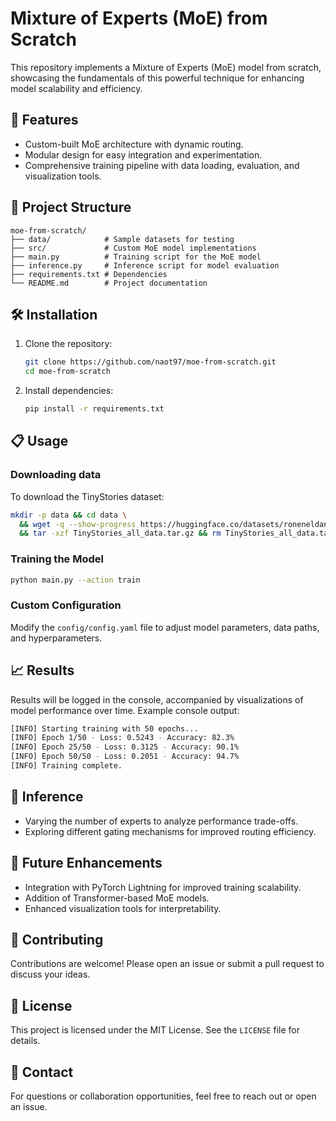 # Mixture of Experts (MoE) from Scratch

This repository implements a Mixture of Experts (MoE) model from scratch, showcasing the fundamentals of this powerful technique for enhancing model scalability and efficiency.

## 🚀 Features
- Custom-built MoE architecture with dynamic routing.
- Modular design for easy integration and experimentation.
- Comprehensive training pipeline with data loading, evaluation, and visualization tools.

## 📂 Project Structure
```
moe-from-scratch/
├── data/            # Sample datasets for testing
├── src/             # Custom MoE model implementations
├── main.py          # Training script for the MoE model
├── inference.py     # Inference script for model evaluation
├── requirements.txt # Dependencies
└── README.md        # Project documentation
```

## 🛠️ Installation
1. Clone the repository:
   ```bash
   git clone https://github.com/naot97/moe-from-scratch.git
   cd moe-from-scratch
   ```
2. Install dependencies:
   ```bash
   pip install -r requirements.txt
   ```

## 📋 Usage
### Downloading data
To download the TinyStories dataset:
```bash
mkdir -p data && cd data \
  && wget -q --show-progress https://huggingface.co/datasets/roneneldan/TinyStories/resolve/main/TinyStories_all_data.tar.gz \
  && tar -xzf TinyStories_all_data.tar.gz && rm TinyStories_all_data.tar.gz
```

### Training the Model
```bash
python main.py --action train
```

### Custom Configuration
Modify the `config/config.yaml` file to adjust model parameters, data paths, and hyperparameters.

## 📈 Results
Results will be logged in the console, accompanied by visualizations of model performance over time. Example console output:
```bash
[INFO] Starting training with 50 epochs...
[INFO] Epoch 1/50 - Loss: 0.5243 - Accuracy: 82.3%
[INFO] Epoch 25/50 - Loss: 0.3125 - Accuracy: 90.1%
[INFO] Epoch 50/50 - Loss: 0.2051 - Accuracy: 94.7%
[INFO] Training complete.
```

## 🧪 Inference
- Varying the number of experts to analyze performance trade-offs.
- Exploring different gating mechanisms for improved routing efficiency.

## 🧩 Future Enhancements
- Integration with PyTorch Lightning for improved training scalability.
- Addition of Transformer-based MoE models.
- Enhanced visualization tools for interpretability.

## 🤝 Contributing
Contributions are welcome! Please open an issue or submit a pull request to discuss your ideas.

## 📄 License
This project is licensed under the MIT License. See the `LICENSE` file for details.

## 📧 Contact
For questions or collaboration opportunities, feel free to reach out or open an issue.

